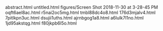 abstract.html
untitled.html
figures/Screen Shot 2018-11-30 at 3-28-45 PM
oqft6ael8ac.html
r5nai2oc5mg.html
tmbl88dc4o8.html
176d3mjalv4.html
7pitlkpn3uc.html
dsujii1uths.html
ajrnbgog1a8.html
a6lulk7l1no.html
1jd95akstqg.html
f80jkpb6l5o.html